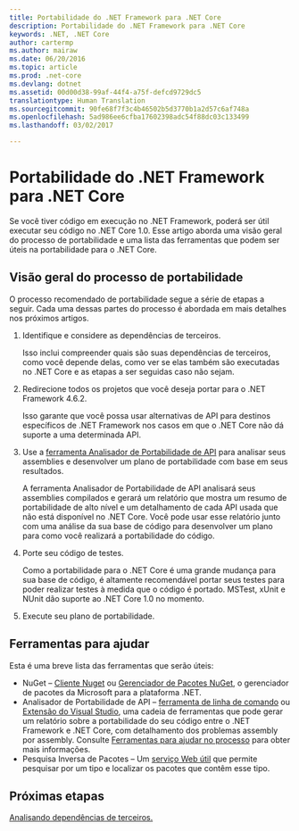 ```yaml
---
title: Portabilidade do .NET Framework para .NET Core
description: Portabilidade do .NET Framework para .NET Core
keywords: .NET, .NET Core
author: cartermp
ms.author: mairaw
ms.date: 06/20/2016
ms.topic: article
ms.prod: .net-core
ms.devlang: dotnet
ms.assetid: 00d00d38-99af-44f4-a75f-defcd9729dc5
translationtype: Human Translation
ms.sourcegitcommit: 90fe68f7f3c4b46502b5d3770b1a2d57c6af748a
ms.openlocfilehash: 5ad986ee6cfba17602398adc54f88dc03c133499
ms.lasthandoff: 03/02/2017

---
```


# <a name="porting-to-net-core-from-net-framework"></a>Portabilidade do .NET Framework para .NET Core

Se você tiver código em execução no .NET Framework, poderá ser útil executar seu código no .NET Core 1.0.  Esse artigo aborda uma visão geral do processo de portabilidade e uma lista das ferramentas que podem ser úteis na portabilidade para o .NET Core.

## <a name="overview-of-the-porting-process"></a>Visão geral do processo de portabilidade

O processo recomendado de portabilidade segue a série de etapas a seguir.  Cada uma dessas partes do processo é abordada em mais detalhes nos próximos artigos.

1. Identifique e considere as dependências de terceiros.

   Isso inclui compreender quais são suas dependências de terceiros, como você depende delas, como ver se elas também são executadas no .NET Core e as etapas a ser seguidas caso não sejam.
   
2. Redirecione todos os projetos que você deseja portar para o .NET Framework 4.6.2.

   Isso garante que você possa usar alternativas de API para destinos específicos de .NET Framework nos casos em que o .NET Core não dá suporte a uma determinada API.
   
3. Use a [ferramenta Analisador de Portabilidade de API](https://github.com/Microsoft/dotnet-apiport/) para analisar seus assemblies e desenvolver um plano de portabilidade com base em seus resultados.

   A ferramenta Analisador de Portabilidade de API analisará seus assemblies compilados e gerará um relatório que mostra um resumo de portabilidade de alto nível e um detalhamento de cada API usada que não está disponível no .NET Core.  Você pode usar esse relatório junto com uma análise da sua base de código para desenvolver um plano para como você realizará a portabilidade do código.
   
4. Porte seu código de testes.

   Como a portabilidade para o .NET Core é uma grande mudança para sua base de código, é altamente recomendável portar seus testes para poder realizar testes à medida que o código é portado.  MSTest, xUnit e NUnit dão suporte ao .NET Core 1.0 no momento.
   
6. Execute seu plano de portabilidade.

## <a name="tools-to-help"></a>Ferramentas para ajudar

Esta é uma breve lista das ferramentas que serão úteis:

* NuGet – [Cliente Nuget](https://dist.nuget.org/index.html) ou [Gerenciador de Pacotes NuGet](https://github.com/NuGetPackageExplorer/NuGetPackageExplorer), o gerenciador de pacotes da Microsoft para a plataforma .NET.
* Analisador de Portabilidade de API – [ferramenta de linha de comando](https://github.com/Microsoft/dotnet-apiport/releases) ou [Extensão do Visual Studio](https://visualstudiogallery.msdn.microsoft.com/1177943e-cfb7-4822-a8a6-e56c7905292b), uma cadeia de ferramentas que pode gerar um relatório sobre a portabilidade do seu código entre o .NET Framework e .NET Core, com detalhamento dos problemas assembly por assembly.  Consulte [Ferramentas para ajudar no processo](https://github.com/Microsoft/dotnet-apiport/blob/master/docs/HowTo/) para obter mais informações.
* Pesquisa Inversa de Pacotes – Um [serviço Web útil](https://packagesearch.azurewebsites.net) que permite pesquisar por um tipo e localizar os pacotes que contêm esse tipo.

## <a name="next-steps"></a>Próximas etapas

[Analisando dependências de terceiros.](third-party-deps.md)
   

